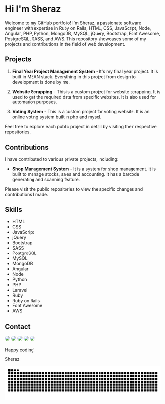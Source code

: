 # Hi I'm Sheraz

Welcome to my GitHub portfolio! I'm Sheraz, a passionate software engineer with expertise in Ruby on Rails, HTML, CSS, JavaScript, Node, Angular, PHP, Python, MongoDB, MySQL, jQuery, Bootstrap, Font Awesome, PostgreSQL, SASS, and AWS. This repository showcases some of my projects and contributions in the field of web development.

## Projects

1. **Final Year Project Management System** - It's my final year project. It is built in MEAN stack. Everything in this project from design to development is done by me.

2. **Website Scrapping** - This is a custom project for website scrapping. It is used to get the required data from specific websites. It is also used for automation purposes.

3. **Voting System** - This is a custom project for voting website. It is an online voting system built in php and mysql.

Feel free to explore each public project in detail by visiting their respective repositories.

## Contributions

I have contributed to various private projects, including:

- **Shop Management System** - It is a system for shop management. It is built to manage stocks, sales and accounting. It has a barcode generating and scanning feature.

Please visit the public repositories to view the specific changes and contributions I made.

## Skills

- HTML
- CSS
- JavaScript
- jQuery
- Bootstrap
- SASS
- PostgreSQL
- MySQL
- MongoDB
- Angular
- Node
- Python
- PHP
- Laravel
- Ruby
- Ruby on Rails
- Font Awesome
- AWS

## Contact

<div>
  <a href="https://www.linkedin.com/in/sherazp995" target="_blank"><img src="https://github.com/sherazp995/sherazp995/assets/68340980/c79187e2-4ec6-4f5d-a4de-0b018589a0e1" width="50px" style="border-radius: 10px;" target="_blank"></a>
  <a href="https://twitter.com/sherazprince15" target="_blank"><img src="https://github.com/sherazp995/sherazp995/assets/68340980/96bf541a-6288-4bc2-9886-ea663353ae6f" width="50px" style="border-radius: 10px;" target="_blank"></a>
  <a href="https://www.instagram.com/sherazp995" target="_blank"><img src="https://github.com/sherazp995/sherazp995/assets/68340980/a9dea49e-dfa3-4bee-b37e-b7d250047c8b" width="50px" style="border-radius: 10px;" target="_blank"></a>
  <a href="https://www.facebook.com/sherazp995" target="_blank"><img src="https://github.com/sherazp995/sherazp995/assets/68340980/1e942edd-a387-4373-81ba-4a551ad83bfd" width="50px" style="border-radius: 10px;" target="_blank"></a>
  <a href="mailto:sherazp995@gmail.com"><img src="https://github.com/sherazp995/sherazp995/assets/68340980/fd2254e7-50a2-4168-b689-73ec5d7e2939" width="50px" style="border-radius: 10px;" target="_blank"></a>
 </br>
</br>
</hr>
Happy coding!

Sheraz

<!---
sherazp995/sherazp995 is a ✨ special ✨ repository because its `README.md` (this file) appears on your GitHub profile.
You can click the Preview link to take a look at your changes.
--->

<picture>
  <source media="(prefers-color-scheme: dark)" srcset="https://raw.githubusercontent.com/sherazp995/sherazp995/output/github-contribution-grid-snake-dark.svg">
  <source media="(prefers-color-scheme: light)" srcset="https://raw.githubusercontent.com/sherazp995/sherazp995/output/github-contribution-grid-snake.svg">
  <img alt="github contribution grid snake animation" src="https://raw.githubusercontent.com/sherazp995/sherazp995/output/github-contribution-grid-snake.svg">
</picture>
